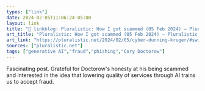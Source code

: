 ```yaml
---
types: ["link"]
date: 2024-02-05T11:06:24-05:00
layout: link
title: "🔗 linkblog: Pluralistic: How I got scammed (05 Feb 2024) – Pluralistic: Daily links from Cory Doctorow'"
art_title: "Pluralistic: How I got scammed (05 Feb 2024) – Pluralistic: Daily links from Cory Doctorow"
art_link: "https://pluralistic.net/2024/02/05/cyber-dunning-kruger/#swiss-cheese-security"
sources: ["pluralistic.net"]
tags: ["generative AI","fraud","phishing","Cory Doctorow"]
---
```

Fascinating post. Grateful for Doctorow's honesty at his being scammed and interested in the idea that lowering quality of services through AI trains us to accept fraud.
